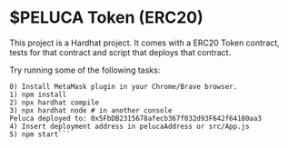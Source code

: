 # $PELUCA Token (ERC20)

This project is a Hardhat project. It comes with a ERC20 Token contract, tests for that contract and script that deploys that contract.

Try running some of the following tasks:

```shell
0) Install MetaMask plugin in your Chrome/Brave browser.
1) npm install
2) npx hardhat compile
3) npx hardhat node # in another console
Peluca deployed to: 0x5FbDB2315678afecb367f032d93F642f64180aa3
4) Insert deployment address in pelucaAddress or src/App.js
5) npm start```

